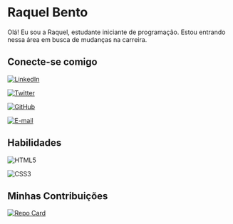 # Raquel Bento
Olá! Eu sou a Raquel, estudante iniciante de programação. Estou entrando nessa área em busca de mudanças na carreira.

## Conecte-se comigo
[![LinkedIn](https://img.shields.io/badge/LinkedIn-000?style=for-the-badge&logo=linkedin&logoColor=0E76A8)](https://www.linkedin.com/in/raquel-bento-6a708b265/)

[![Twitter](https://img.shields.io/badge/Twitter-000?style=for-the-badge&logo=twitter)](https://twitter.com/RaquelBento3)


[![GitHub](https://img.shields.io/badge/GitHbt-000?style=for-the-badge&logo=github&logoColor=white)](https://github.com/raquelbento)

[![E-mail](https://img.shields.io/badge/-Email-000?style=for-the-badge&logo=microsoft-outlook&logoColor=007BFF)](mailto:rakelbento27@gmailcom)

## Habilidades

![HTML5](https://img.shields.io/badge/HTML5-000?style=for-the-badge&logo=html5)

![CSS3](https://img.shields.io/badge/CSS3-000?style=for-the-badge&logo=css3&logoColor=264CE4)

## Minhas Contribuições
[![Repo Card](https://github-readme-stats.vercel.app/api/pin/?username=raquelbento&repo=dio-lab-open-source&bg_color=000&border_color=30A3DC&show_icons=true&icon_color=30A3DC&title_color=E94D5F&text_color=FFF)](https://github.com/raquelbento/dio-lab-open-source)